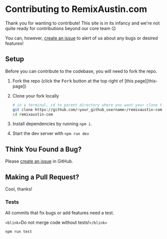 # Contributing to RemixAustin.com

Thank you for wanting to contribute! This site is in its infancy and we're not quite ready for contributions beyond our core team 😐

You can, however, [create an issue](https://github.com/remix-austin/remixaustin-com/issues) to alert of us about any bugs or desired features!

## Setup

Before you can contribute to the codebase, you will need to fork the repo.

1. Fork the repo (click the <kbd>Fork</kbd> button at the top right of [this page][this-page])

2. Clone your fork locally

   ```bash
   # in a terminal, cd to parent directory where you want your clone to be, then
   git clone https://github.com/<your_github_username>/remixaustin-com.git
   cd remixaustin-com
   ```

3. Install dependencies by running `npm i`.

4. Start the dev server with `npm run dev`

## Think You Found a Bug?

Please [create an issue](https://github.com/remix-austin/remixaustin-com/issues) in GitHub.

## Making a Pull Request?

Cool, thanks!

### Tests

All commits that fix bugs or add features need a test.

`<blink>`Do not merge code without tests!`</blink>`

```bash
npm run test
```
